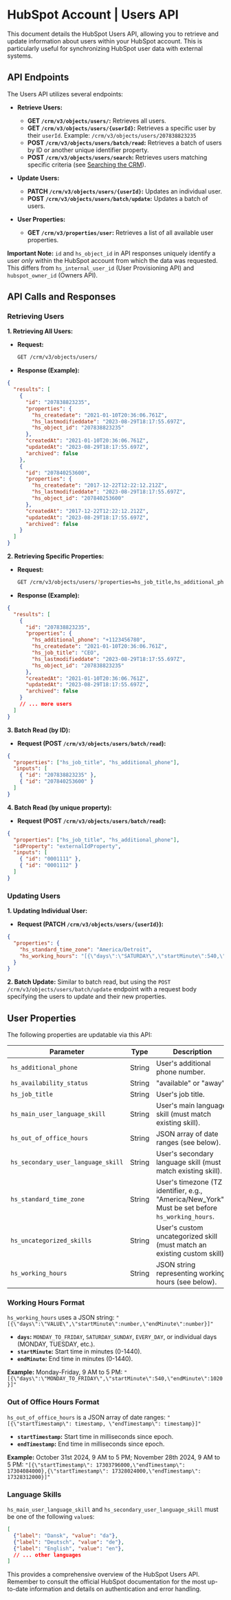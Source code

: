 # HubSpot Account | Users API

This document details the HubSpot Users API, allowing you to retrieve and update information about users within your HubSpot account.  This is particularly useful for synchronizing HubSpot user data with external systems.

## API Endpoints

The Users API utilizes several endpoints:

* **Retrieve Users:**
    * **GET `/crm/v3/objects/users/`:** Retrieves all users.
    * **GET `/crm/v3/objects/users/{userId}`:** Retrieves a specific user by their `userId`.  Example: `/crm/v3/objects/users/207838823235`
    * **POST `/crm/v3/objects/users/batch/read`:** Retrieves a batch of users by ID or another unique identifier property.
    * **POST `/crm/v3/objects/users/search`:** Retrieves users matching specific criteria (see [Searching the CRM](link-to-crm-search-documentation)).


* **Update Users:**
    * **PATCH `/crm/v3/objects/users/{userId}`:** Updates an individual user.
    * **POST `/crm/v3/objects/users/batch/update`:** Updates a batch of users.


* **User Properties:**
    * **GET `/crm/v3/properties/user`:** Retrieves a list of all available user properties.


**Important Note:**  `id` and `hs_object_id` in API responses uniquely identify a user *only* within the HubSpot account from which the data was requested. This differs from `hs_internal_user_id` (User Provisioning API) and `hubspot_owner_id` (Owners API).


## API Calls and Responses

### Retrieving Users

**1. Retrieving All Users:**

* **Request:**
    ```bash
    GET /crm/v3/objects/users/
    ```
* **Response (Example):**

```json
{
  "results": [
    {
      "id": "207838823235",
      "properties": {
        "hs_createdate": "2021-01-10T20:36:06.761Z",
        "hs_lastmodifieddate": "2023-08-29T18:17:55.697Z",
        "hs_object_id": "207838823235"
      },
      "createdAt": "2021-01-10T20:36:06.761Z",
      "updatedAt": "2023-08-29T18:17:55.697Z",
      "archived": false
    },
    {
      "id": "207840253600",
      "properties": {
        "hs_createdate": "2017-12-22T12:22:12.212Z",
        "hs_lastmodifieddate": "2023-08-29T18:17:55.697Z",
        "hs_object_id": "207840253600"
      },
      "createdAt": "2017-12-22T12:22:12.212Z",
      "updatedAt": "2023-08-29T18:17:55.697Z",
      "archived": false
    }
  ]
}
```

**2. Retrieving Specific Properties:**

* **Request:**
    ```bash
    GET /crm/v3/objects/users/?properties=hs_job_title,hs_additional_phone
    ```
* **Response (Example):**

```json
{
  "results": [
    {
      "id": "207838823235",
      "properties": {
        "hs_additional_phone": "+1123456780",
        "hs_createdate": "2021-01-10T20:36:06.761Z",
        "hs_job_title": "CEO",
        "hs_lastmodifieddate": "2023-08-29T18:17:55.697Z",
        "hs_object_id": "207838823235"
      },
      "createdAt": "2021-01-10T20:36:06.761Z",
      "updatedAt": "2023-08-29T18:17:55.697Z",
      "archived": false
    }
    // ... more users
  ]
}
```

**3. Batch Read (by ID):**

* **Request (POST `/crm/v3/objects/users/batch/read`):**
```json
{
  "properties": ["hs_job_title", "hs_additional_phone"],
  "inputs": [
    { "id": "207838823235" },
    { "id": "207840253600" }
  ]
}
```

**4. Batch Read (by unique property):**

* **Request (POST `/crm/v3/objects/users/batch/read`):**
```json
{
  "properties": ["hs_job_title", "hs_additional_phone"],
  "idProperty": "externalIdProperty",
  "inputs": [
    { "id": "0001111" },
    { "id": "0001112" }
  ]
}
```


### Updating Users

**1. Updating Individual User:**

* **Request (PATCH `/crm/v3/objects/users/{userId}`):**
```json
{
  "properties": {
    "hs_standard_time_zone": "America/Detroit",
    "hs_working_hours": "[{\"days\":\"SATURDAY\",\"startMinute\":540,\"endMinute\":1020},{\"days\":\"WEDNESDAY\",\"startMinute\":540,\"endMinute\":1020}]"
  }
}
```

**2. Batch Update:** Similar to batch read, but using the `POST /crm/v3/objects/users/batch/update` endpoint with a request body specifying the users to update and their new properties.


## User Properties

The following properties are updatable via this API:

| Parameter                     | Type    | Description                                                                                                          |
|---------------------------------|---------|----------------------------------------------------------------------------------------------------------------------|
| `hs_additional_phone`         | String  | User's additional phone number.                                                                                        |
| `hs_availability_status`      | String  | "available" or "away".                                                                                             |
| `hs_job_title`                | String  | User's job title.                                                                                                   |
| `hs_main_user_language_skill` | String  | User's main language skill (must match existing skill).                                                             |
| `hs_out_of_office_hours`      | String  | JSON array of date ranges (see below).                                                                                |
| `hs_secondary_user_language_skill` | String  | User's secondary language skill (must match existing skill).                                                           |
| `hs_standard_time_zone`       | String  | User's timezone (TZ identifier, e.g., "America/New_York"). Must be set before `hs_working_hours`.                     |
| `hs_uncategorized_skills`     | String  | User's custom uncategorized skill (must match an existing custom skill).                                            |
| `hs_working_hours`            | String  | JSON string representing working hours (see below).                                                                  |


### Working Hours Format

`hs_working_hours` uses a JSON string: `"[{\"days\":\"VALUE\",\"startMinute\":number,\"endMinute\":number}]"`

* **`days`:**  `MONDAY_TO_FRIDAY`, `SATURDAY_SUNDAY`, `EVERY_DAY`, or individual days (MONDAY, TUESDAY, etc.).
* **`startMinute`:** Start time in minutes (0-1440).
* **`endMinute`:** End time in minutes (0-1440).

**Example:** Monday-Friday, 9 AM to 5 PM: `"[{\"days\":\"MONDAY_TO_FRIDAY\",\"startMinute\":540,\"endMinute\":1020}]"`


### Out of Office Hours Format

`hs_out_of_office_hours` is a JSON array of date ranges: `"[{\"startTimestamp\": timestamp, \"endTimestamp\": timestamp}]"`

* **`startTimestamp`:** Start time in milliseconds since epoch.
* **`endTimestamp`:** End time in milliseconds since epoch.

**Example:**  October 31st 2024, 9 AM to 5 PM; November 28th 2024, 9 AM to 5 PM:
`"[{\"startTimestamp\": 17303796000,\"endTimestamp\": 17304084000},{\"startTimestamp\": 17328024000,\"endTimestamp\": 17328312000}]"`


### Language Skills

`hs_main_user_language_skill` and `hs_secondary_user_language_skill` must be one of the following `value`s:

```json
[
  {"label": "Dansk", "value": "da"},
  {"label": "Deutsch", "value": "de"},
  {"label": "English", "value": "en"},
  // ... other languages
]
```

This provides a comprehensive overview of the HubSpot Users API.  Remember to consult the official HubSpot documentation for the most up-to-date information and details on authentication and error handling.
